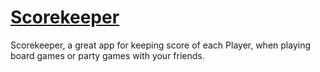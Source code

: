 # [Scorekeeper](https://scorekeeper-three.vercel.app/)
Scorekeeper, a great app for keeping score of each Player, when playing board games or party games with your friends. 

